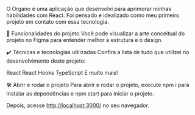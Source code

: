 O Organo é uma aplicação que desenvolvi para aprimorar minhas habilidades com React. Foi pensado e idealizado como meu primeiro projeto em contato com essa tecnologia.

🔨 Funcionalidades do projeto
Você pode visualizar a arte conceitual do projeto no Figma para entender melhor a estrutura e o design.

✔️ Técnicas e tecnologias utilizadas
Confira a lista de tudo que utilizei no desenvolvimento deste projeto:

React
React Hooks
TypeScript
E muito mais!

🛠️ Abrir e rodar o projeto
Para abrir e rodar o projeto, execute npm i para instalar as dependências e npm start para iniciar o projeto.

Depois, acesse <a href="http://localhost:3000/">http://localhost:3000/</a> no seu navegador.





